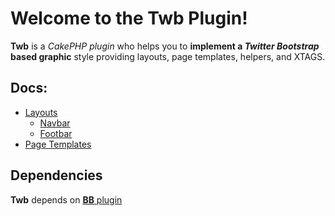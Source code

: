 Welcome to the **Twb** Plugin!
===============================

**Twb** is a _CakePHP plugin_ who helps you to **implement a _Twitter Bootstrap_ based graphic** style providing layouts, page templates, helpers, and XTAGS.

## Docs:

 - [Layouts](https://github.com/bbcrew/Twb/wiki/Layouts)
   - [Navbar](https://github.com/bbcrew/Twb/wiki/Navbar)
   - [Footbar](https://github.com/bbcrew/Twb/wiki/Footbar)
 - [Page Templates](https://github.com/bbcrew/Twb/wiki/Templates)

## Dependencies
**Twb** depends on [**BB** plugin](https://github.com/bbcrew/BB)